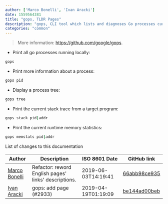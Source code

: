 ```yaml
---
author: ['Marco Bonelli', 'Ivan Aracki']
date: 1559564381
title: "gops, TLDR Pages"
description: "gops, CLI tool which lists and diagnoses Go processes currently running on your system."
categories: "common"
---
```

> More information: <https://github.com/google/gops>.

- Print all go processes running locally:

```bash
gops
```

- Print more information about a process:

```bash
gops pid
```

- Display a process tree:

```bash
gops tree
```

- Print the current stack trace from a target program:

```bash
gops stack pid|addr
```

- Print the current runtime memory statistics:

```bash
gops memstats pid|addr
```
List of changes to this documentation


Author | Description | ISO 8601 Date | GitHub link
------|-----|-----|-----
[Marco Bonelli](mailto:marco@mebeim.net) | Refactor: reword English pages' links' descriptions. | 2019-06-03T14:19:41 | [66abb98ce935](https://github.com/tldr-pages/tldr/commit/66abb98ce935c0f4516bf30c4d6da72180d5a3ab)
[Ivan Aracki](mailto:aracki.ivan@gmail.com) | gops: add page (#2933) | 2019-04-19T01:19:09 | [be144ad00beb](https://github.com/tldr-pages/tldr/commit/be144ad00beb79b24a9409aeb976f2d9147ef307)

